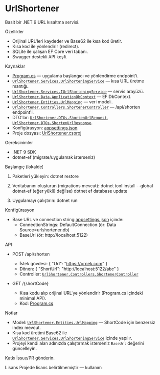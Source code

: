 # UrlShortener

Basit bir .NET 9 URL kısaltma servisi.

Özellikler
- Orijinal URL'leri kaydeder ve Base62 ile kısa kod üretir.
- Kısa kod ile yönlendirir (redirect).
- SQLite ile çalışan EF Core veri tabanı.
- Swagger destekli API keşfi.

Kaynaklar
- [Program.cs](Program.cs) — uygulama başlangıcı ve yönlendirme endpoint'i.
- [`UrlShortener.Services.UrlShorteningService`](Services/UrlShorteningService.cs) — kısa URL üretme mantığı.
- [`UrlShortener.Services.IUrlShorteningService`](Services/IUrlShorteningService.cs) — servis arayüzü.
- [`UrlShortener.Data.ApplicationDbContext`](Data/ApplicationDbContext.cs) — EF DbContext.
- [`UrlShortener.Entities.UrlMapping`](Models/UrlMapping.cs) — veri modeli.
- [`UrlShortener.Controllers.ShortenerController`](Controllers/ShortenController.cs) — /api/shorten endpoint'i.
- DTO'lar: [`UrlShortener.DTOs.ShortenUrlRequest`](DTOs/ShortenUrlRequest.cs), [`UrlShortener.DTOs.ShortenUrlResponse`](DTOs/ShortenUrlResponse.cs).
- Konfigürasyon: [appsettings.json](appsettings.json)
- Proje dosyası: [UrlShortener.csproj](UrlShortener.csproj)

Gereksinimler
- .NET 9 SDK
- dotnet-ef (migrate/uygulamak isterseniz)

Başlangıç (lokalde)
1. Paketleri yükleyin:
   dotnet restore

2. Veritabanını oluşturun (migrations mevcut):
   dotnet tool install --global dotnet-ef   (eğer yüklü değilse)
   dotnet ef database update

3. Uygulamayı çalıştırın:
   dotnet run

Konfigürasyon
- Base URL ve connection string [appsettings.json](appsettings.json) içinde:
  - ConnectionStrings: DefaultConnection (ör: Data Source=urlshortener.db)
  - BaseUrl (ör: http://localhost:5122)

API
- POST /api/shorten
  - İstek gövdesi: { "Url": "https://ornek.com" }
  - Dönen: { "ShortUrl": "http://localhost:5122/abc" }
  - Controller: [`UrlShortener.Controllers.ShortenerController`](Controllers/ShortenController.cs)

- GET /{shortCode}
  - Kısa kodu alıp orijinal URL'ye yönlendirir (Program.cs içindeki minimal API).
  - Kod: [Program.cs](Program.cs)

Notlar
- Model: [`UrlShortener.Entities.UrlMapping`](Models/UrlMapping.cs) — ShortCode için benzersiz index mevcut.
- Kısa kod üretimi Base62 ile [`UrlShortener.Services.UrlShorteningService`](Services/UrlShorteningService.cs) içinde yapılır.
- Projeyi kendi alan adınızda çalıştırmak isterseniz `BaseUrl` değerini güncelleyin.

Katkı
İssue/PR gönderin.

Lisans
Projede lisans belirtilmemiştir — kullanım

